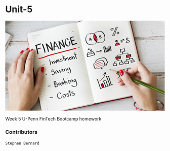 # Unit-5
![Screenshot](./images/financial-planner.png)

Week 5 U-Penn FinTech Bootcamp homework

### Contributors
```
Stephen Bernard
```